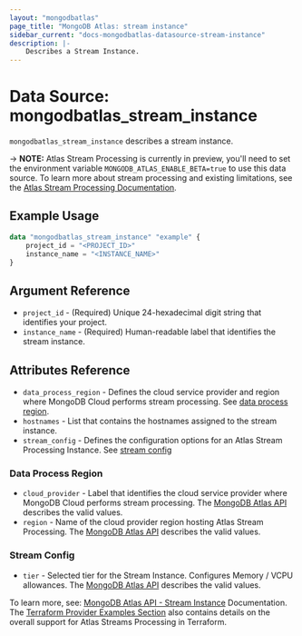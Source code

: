 ```yaml
---
layout: "mongodbatlas"
page_title: "MongoDB Atlas: stream instance"
sidebar_current: "docs-mongodbatlas-datasource-stream-instance"
description: |-
    Describes a Stream Instance.
---
```


# Data Source: mongodbatlas_stream_instance

`mongodbatlas_stream_instance` describes a stream instance.

-> **NOTE:** Atlas Stream Processing is currently in preview, you'll need to set the environment variable `MONGODB_ATLAS_ENABLE_BETA=true` to use this data source. To learn more about stream processing and existing limitations, see the [Atlas Stream Processing Documentation](https://www.mongodb.com/docs/atlas/atlas-sp/overview/#atlas-stream-processing-overview).

## Example Usage

```terraform
data "mongodbatlas_stream_instance" "example" {
    project_id = "<PROJECT_ID>"
    instance_name = "<INSTANCE_NAME>"
}
```

## Argument Reference

* `project_id` - (Required) Unique 24-hexadecimal digit string that identifies your project.
* `instance_name` - (Required) Human-readable label that identifies the stream instance.

## Attributes Reference

* `data_process_region` - Defines the cloud service provider and region where MongoDB Cloud performs stream processing. See [data process region](#data-process-region).
* `hostnames` - List that contains the hostnames assigned to the stream instance.
* `stream_config` - Defines the configuration options for an Atlas Stream Processing Instance. See [stream config](#stream-config)


### Data Process Region

* `cloud_provider` - Label that identifies the cloud service provider where MongoDB Cloud performs stream processing. The [MongoDB Atlas API](https://www.mongodb.com/docs/atlas/reference/api-resources-spec/#tag/Streams/operation/createStreamInstance) describes the valid values.
* `region` - Name of the cloud provider region hosting Atlas Stream Processing. The [MongoDB Atlas API](https://www.mongodb.com/docs/atlas/reference/api-resources-spec/#tag/Streams/operation/createStreamInstance) describes the valid values.

### Stream Config

* `tier` - Selected tier for the Stream Instance. Configures Memory / VCPU allowances. The [MongoDB Atlas API](https://www.mongodb.com/docs/atlas/reference/api-resources-spec/#tag/Streams/operation/createStreamInstance) describes the valid values.

To learn more, see: [MongoDB Atlas API - Stream Instance](https://www.mongodb.com/docs/atlas/reference/api-resources-spec/#tag/Streams/operation/createStreamInstance) Documentation.
The [Terraform Provider Examples Section](https://github.com/mongodb/terraform-provider-mongodbatlas/blob/master/examples/mongodbatlas_stream_instance/atlas-streams-user-journey.md) also contains details on the overall support for Atlas Streams Processing in Terraform.
